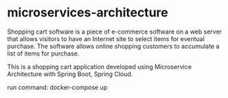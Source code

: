 # microservices-architecture

Shopping cart software is a piece of e-commerce software on a web server that allows visitors to have an Internet site to select items for eventual purchase. 
The software allows online shopping customers to accumulate a list of items for purchase.

This is a shopping cart application developed using Microservice Architecture with Spring Boot, Spring Cloud.



run command: docker-compose up

